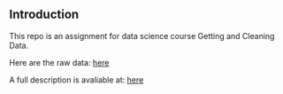 ## Introduction

This repo is an assignment for data science course Getting and Cleaning Data.

Here are the raw data: 
<a href="https://d396qusza40orc.cloudfront.net/getdata%2Fprojectfiles%2FUCI%20HAR%20Dataset.zip">here</a>

A full description is avaliable at:
<a href="http://archive.ics.uci.edu/ml/datasets/Human+Activity+Recognition+Using+Smartphones">here</a>

